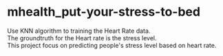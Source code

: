 # mhealth_put-your-stress-to-bed
Use KNN algorithm to training the Heart Rate data.
</br>The groundtruth for the Heart rate is the stress level. 
</br>This project focus on predicting people's stress level based on heart rate.
